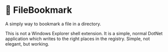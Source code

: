 # 🔖 FileBookmark
A simply way to bookmark a file in a directory.

This is not a Windows Explorer shell extension.
It is a simple, normal DotNet application which writes to the right places in the registry.
Simple, not elegant, but working.
